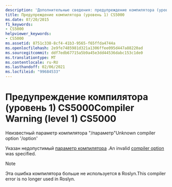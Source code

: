 ```yaml
---
description: 'Дополнительные сведения: предупреждение компилятора (уровень 1) CS5000'
title: Предупреждение компилятора (уровень 1) CS5000
ms.date: 07/20/2015
f1_keywords:
- CS5000
helpviewer_keywords:
- CS5000
ms.assetid: 8751c338-8cf4-41b3-9565-f65ffda4744a
ms.openlocfilehash: 2e9fe7485981d321a1306ffee095d447a88220ad
ms.sourcegitcommit: ddf7edb67715a5b9a45e3dd44536dabc153c1de0
ms.translationtype: MT
ms.contentlocale: ru-RU
ms.lasthandoff: 02/06/2021
ms.locfileid: "99684533"
---
```

# <a name="compiler-warning-level-1-cs5000"></a><span data-ttu-id="9be7a-103">Предупреждение компилятора (уровень 1) CS5000</span><span class="sxs-lookup"><span data-stu-id="9be7a-103">Compiler Warning (level 1) CS5000</span></span>

<span data-ttu-id="9be7a-104">Неизвестный параметр компилятора "/параметр"</span><span class="sxs-lookup"><span data-stu-id="9be7a-104">Unknown compiler option '/option'</span></span>

 <span data-ttu-id="9be7a-105">Указан недопустимый [параметр компилятора](../language-reference/compiler-options/index.md) .</span><span class="sxs-lookup"><span data-stu-id="9be7a-105">An invalid [compiler option](../language-reference/compiler-options/index.md) was specified.</span></span>

> [!NOTE]
> <span data-ttu-id="9be7a-106">Эта ошибка компилятора больше не используется в Roslyn.</span><span class="sxs-lookup"><span data-stu-id="9be7a-106">This compiler error is no longer used in Roslyn.</span></span>
